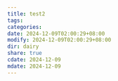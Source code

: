 ```yaml
---
title: test2
tags: 
categories: 
date: 2024-12-09T02:00:29+08:00
modify: 2024-12-09T02:00:29+08:00
dir: dairy
share: true
cdate: 2024-12-09
mdate: 2024-12-09
---
```

